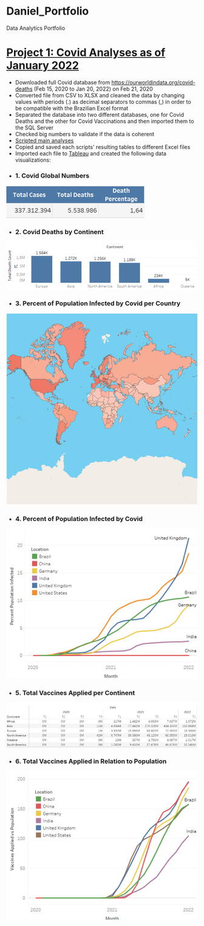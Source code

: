 # Daniel_Portfolio
Data Analytics Portfolio

# [Project 1: Covid Analyses as of January 2022](https://github.com/danihmoreno/Project-1-Covid-Analyses)
* Downloaded full Covid database from https://ourworldindata.org/covid-deaths  (Feb 15, 2020 to Jan 20, 2022) on Feb 21, 2020
* Converted file from CSV to XLSX and cleaned the data by changing values with periods (.) as decimal separators to commas (,) in order to be compatible with the Brazilian Excel format
* Separated the database into two different databases, one for Covid Deaths and the other for Covid Vaccinations and then imported them to the SQL Server
* Checked big numbers to validate if the data is coherent
* [Scripted main analyses](https://github.com/danihmoreno/Project-1-Covid-Analyses/blob/main/Project%201:%20Covid%20Analyses%20Scripts.sql)
* Copied and saved each scripts' resulting tables to different Excel files
* Imported each file to [Tableau](https://public.tableau.com/app/profile/daniel.moreno3206/viz/COVIDAnalyses/Dashboard1) and created the following data visualizations: 
* ### 1. Covid Global Numbers

<img src="https://github.com/danihmoreno/Project-1-Covid-Analyses/blob/main/images/Covid%20Global%20Numbers.png"/>

* ### 2. Covid Deaths by Continent

![](https://github.com/danihmoreno/Project-1-Covid-Analyses/blob/main/images/Total%20Death%20Count%20by%20Continent.png)

* ### 3. Percent of Population Infected by Covid per Country

![](https://github.com/danihmoreno/Project-1-Covid-Analyses/blob/main/images/Percent%20of%20Population%20Infected%20by%20Covid%20per%20Country.png)

* ### 4. Percent of Population Infected by Covid

![](https://github.com/danihmoreno/Project-1-Covid-Analyses/blob/main/images/Percent%20of%20Population%20Infected%20by%20Covid.png)

* ### 5. Total Vaccines Applied per Continent

![](https://github.com/danihmoreno/Project-1-Covid-Analyses/blob/main/images/Total%20Vaccines%20Applied%20per%20Continent.png)

* ### 6. Total Vaccines Applied in Relation to Population

![](https://github.com/danihmoreno/Project-1-Covid-Analyses/blob/main/images/Total%20Covid%20Vaccines%20Applied%20in%20Relation%20to%20Population.png)
